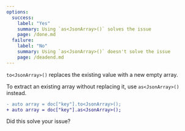```yaml
---
options:
  success:
    label: "Yes"
    summary: Using `as<JsonArray>()` solves the issue
    page: /done.md
  failure:
    label: "No"
    summary: Using `as<JsonArray>()` doesn't solve the issue
    page: /deadend.md
---
```


`to<JsonArray>()` replaces the existing value with a new empty array.

To extract an existing array without replacing it, use `as<JsonArray>()` instead.

```diff
- auto array = doc["key"].to<JsonArray>();
+ auto array = doc["key"].as<JsonArray>();
```

Did this solve your issue?
